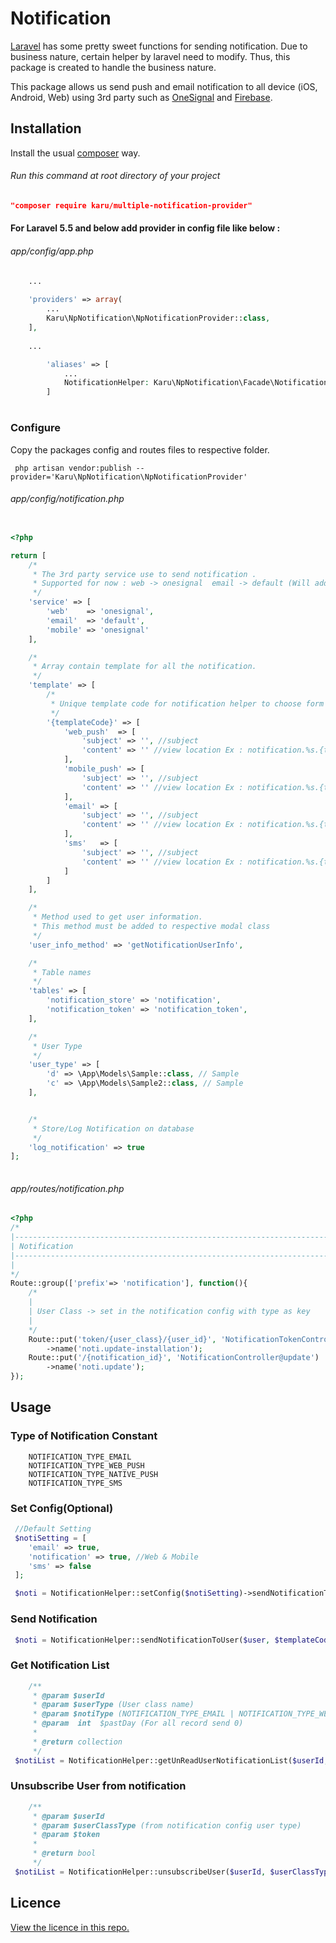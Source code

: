 # Notification 
[Laravel](http://laravel.com/) has some pretty sweet functions for sending notification. Due to business nature, certain helper by laravel need to modify. Thus, this package is created to handle the business nature.

This package allows us send push and email notification to all device (iOS, Android, Web) using 3rd party such as [OneSignal](https://github.com/berkayk/laravel-onesignal) and [Firebase](https://firebase.google.com).
## Installation

Install the usual [composer](https://getcomposer.org/) way.

###### Run this command at root directory of your project
```json
"composer require karu/multiple-notification-provider"
```

#### For Laravel 5.5 and below add provider in config file like below : 
###### app/config/app.php 
```php
	...
	
	'providers' => array(
		...
		Karu\NpNotification\NpNotificationProvider::class,
	],
	
	...

        'aliases' => [
            ...
            NotificationHelper: Karu\NpNotification\Facade\NotificationFacade::class
        ]
```
#

### Configure

Copy the packages config and routes files to respective folder.

```
 php artisan vendor:publish --provider='Karu\NpNotification\NpNotificationProvider'
```

###### app/config/notification.php

```php

<?php

return [
    /*
     * The 3rd party service use to send notification .
     * Supported for now : web -> onesignal  email -> default (Will add in more service in feature)
     */
    'service' => [
        'web'    => 'onesignal',
        'email'  => 'default',
        'mobile' => 'onesignal'
    ],

    /*
     * Array contain template for all the notification.
     */
    'template' => [
        /*
         * Unique template code for notification helper to choose form the view folder.
         */
        '{templateCode}' => [
            'web_push'  => [
                'subject' => '', //subject
                'content' => '' //view location Ex : notification.%s.{templateCode}.pic.email_subject (%s -> country_code)
            ],
            'mobile_push' => [
                'subject' => '', //subject
                'content' => '' //view location Ex : notification.%s.{templateCode}.pic.email_subject (%s -> country_code)
            ],
            'email' => [
                'subject' => '', //subject
                'content' => '' //view location Ex : notification.%s.{templateCode}.pic.email_subject (%s -> country_code)
            ],
            'sms'   => [
                'subject' => '', //subject
                'content' => '' //view location Ex : notification.%s.{templateCode}.pic.email_subject (%s -> country_code)
            ]
        ]
    ],

    /*
     * Method used to get user information.
     * This method must be added to respective modal class
     */
    'user_info_method' => 'getNotificationUserInfo',

    /*
     * Table names
     */
    'tables' => [
        'notification_store' => 'notification',
        'notification_token' => 'notification_token',
    ],

    /*
     * User Type
     */
    'user_type' => [
        'd' => \App\Models\Sample::class, // Sample
        'c' => \App\Models\Sample2::class, // Sample
    ],


    /*
     * Store/Log Notification on database
     */
    'log_notification' => true
];
    
```

###### app/routes/notification.php
```php
<?php
/*
|--------------------------------------------------------------------------
| Notification
|--------------------------------------------------------------------------
|
*/
Route::group(['prefix'=> 'notification'], function(){
    /*
    |
    | User Class -> set in the notification config with type as key
    |
    */
    Route::put('token/{user_class}/{user_id}', 'NotificationTokenController@update')
        ->name('noti.update-installation');
    Route::put('/{notification_id}', 'NotificationController@update')
        ->name('noti.update');
});

```

## Usage

### Type of Notification Constant 
        NOTIFICATION_TYPE_EMAIL 
        NOTIFICATION_TYPE_WEB_PUSH    
        NOTIFICATION_TYPE_NATIVE_PUSH 
        NOTIFICATION_TYPE_SMS          

### Set Config(Optional) 

```php
 //Default Setting
 $notiSetting = [
    'email' => true,
    'notification' => true, //Web & Mobile
    'sms' => false
 ];

 $noti = NotificationHelper::setConfig($notiSetting)->sendNotificationToUser($user, $templateCode, $extraParam);

```

### Send Notification

```php
 $noti = NotificationHelper::sendNotificationToUser($user, $templateCode, $extraParam);
```

### Get Notification List

```php
    /**
     * @param $userId
     * @param $userType (User class name)
     * @param $notiType (NOTIFICATION_TYPE_EMAIL | NOTIFICATION_TYPE_WEB_PUSH | NOTIFICATION_TYPE_NATIVE_PUSH | NOTIFICATION_TYPE_SMS)
     * @param  int  $pastDay (For all record send 0) 
     *
     * @return collection
     */
 $notiList = NotificationHelper::getUnReadUserNotificationList($userId, $userType, $notiType, $pastDay);
```

### Unsubscribe User from notification

```php
    /**
     * @param $userId
     * @param $userClassType (from notification config user type) 
     * @param $token
     *
     * @return bool
     */
 $notiList = NotificationHelper::unsubscribeUser($userId, $userClassType, $token);
```

## Licence

[View the licence in this repo.](https://github.com/karunais13/np-notification/blob/master/LICENSE)
